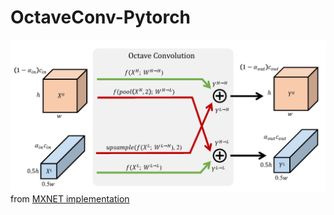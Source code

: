 # OctaveConv-Pytorch
![Alt text](./figure/octave.png)
from [MXNET implementation](https://github.com/terrychenism/OctaveConv)

